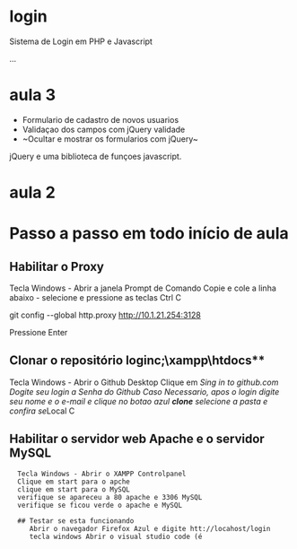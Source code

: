 # login
Sistema de Login em PHP e Javascript

...
# aula 3
- Formulario de cadastro de novos usuarios
- Validaçao dos campos com jQuery validade
- ~Ocultar e mostrar os formularios com jQuery~

jQuery e uma biblioteca de funçoes javascript.



# aula 2 
# Passo a passo em todo início de aula

## Habilitar o Proxy
Tecla Windows - Abrir a janela Prompt de Comando
Copie e cole a linha abaixo - selecione e pressione as teclas Ctrl C

git config --global http.proxy http://10.1.21.254:3128

Pressione Enter


## Clonar o repositório **login**c;\xampp\htdocs**
   Tecla Windows - Abrir o Github Desktop
   Clique em *Sing in to github.com
   Dogite seu login a Senha do Github
   Caso Necessario, apos o login digite seu nome e o e-mail e clique no botao azul **clone**
   selecione a pasta e confira se*Local C
   
   
   
   
   
   ## Habilitar o servidor web **Apache** e o servidor **MySQL**
      Tecla Windows - Abrir o XAMPP Controlpanel
      Clique em start para o apche
      clique em start para o MySQL
      verifique se apareceu a 80 apache e 3306 MySQL
      verifique se ficou verde o apache e MySQL
      
      ## Testar se esta funcionando
         Abrir o navegador Firefox Azul e digite htt://locahost/login
         tecla windows Abrir o visual studio code (é
